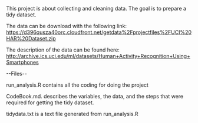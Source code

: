 This project is about collecting and cleaning data. The goal is to prepare a tidy dataset.

The data can be download with the following link: https://d396qusza40orc.cloudfront.net/getdata%2Fprojectfiles%2FUCI%20HAR%20Dataset.zip

The description of the data can be found here: http://archive.ics.uci.edu/ml/datasets/Human+Activity+Recognition+Using+Smartphones

--Files--

run_analysis.R contains all the coding for doing the project

CodeBook.md. describes the variables, the data, and the steps that were required for getting the tidy dataset.

tidydata.txt is a text file generated from run_analysis.R
